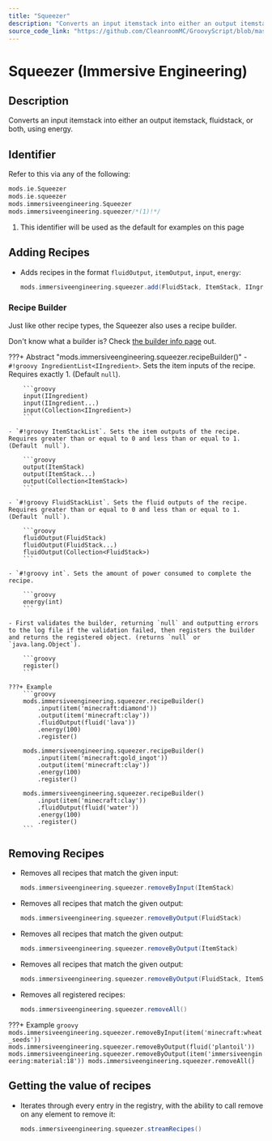 ```yaml
---
title: "Squeezer"
description: "Converts an input itemstack into either an output itemstack, fluidstack, or both, using energy."
source_code_link: "https://github.com/CleanroomMC/GroovyScript/blob/master/src/main/java/com/cleanroommc/groovyscript/compat/mods/immersiveengineering/Squeezer.java"
---
```


# Squeezer (Immersive Engineering)

## Description

Converts an input itemstack into either an output itemstack, fluidstack, or both, using energy.

## Identifier

Refer to this via any of the following:

```groovy hl_lines="4"
mods.ie.Squeezer
mods.ie.squeezer
mods.immersiveengineering.Squeezer
mods.immersiveengineering.squeezer/*(1)!*/
```

1. This identifier will be used as the default for examples on this page

## Adding Recipes

- Adds recipes in the format `fluidOutput`, `itemOutput`, `input`, `energy`:

    ```groovy
    mods.immersiveengineering.squeezer.add(FluidStack, ItemStack, IIngredient, int)
    ```


### Recipe Builder

Just like other recipe types, the Squeezer also uses a recipe builder.

Don't know what a builder is? Check [the builder info page](../../../groovy/builder.md) out.

???+ Abstract "mods.immersiveengineering.squeezer.recipeBuilder()"
    - `#!groovy IngredientList<IIngredient>`. Sets the item inputs of the recipe. Requires exactly 1. (Default `null`).

        ```groovy
        input(IIngredient)
        input(IIngredient...)
        input(Collection<IIngredient>)
        ```

    - `#!groovy ItemStackList`. Sets the item outputs of the recipe. Requires greater than or equal to 0 and less than or equal to 1. (Default `null`).

        ```groovy
        output(ItemStack)
        output(ItemStack...)
        output(Collection<ItemStack>)
        ```

    - `#!groovy FluidStackList`. Sets the fluid outputs of the recipe. Requires greater than or equal to 0 and less than or equal to 1. (Default `null`).

        ```groovy
        fluidOutput(FluidStack)
        fluidOutput(FluidStack...)
        fluidOutput(Collection<FluidStack>)
        ```

    - `#!groovy int`. Sets the amount of power consumed to complete the recipe.

        ```groovy
        energy(int)
        ```

    - First validates the builder, returning `null` and outputting errors to the log file if the validation failed, then registers the builder and returns the registered object. (returns `null` or `java.lang.Object`).

        ```groovy
        register()
        ```

    ???+ Example
        ```groovy
        mods.immersiveengineering.squeezer.recipeBuilder()
            .input(item('minecraft:diamond'))
            .output(item('minecraft:clay'))
            .fluidOutput(fluid('lava'))
            .energy(100)
            .register()

        mods.immersiveengineering.squeezer.recipeBuilder()
            .input(item('minecraft:gold_ingot'))
            .output(item('minecraft:clay'))
            .energy(100)
            .register()

        mods.immersiveengineering.squeezer.recipeBuilder()
            .input(item('minecraft:clay'))
            .fluidOutput(fluid('water'))
            .energy(100)
            .register()
        ```



## Removing Recipes

- Removes all recipes that match the given input:

    ```groovy
    mods.immersiveengineering.squeezer.removeByInput(ItemStack)
    ```

- Removes all recipes that match the given output:

    ```groovy
    mods.immersiveengineering.squeezer.removeByOutput(FluidStack)
    ```

- Removes all recipes that match the given output:

    ```groovy
    mods.immersiveengineering.squeezer.removeByOutput(ItemStack)
    ```

- Removes all recipes that match the given output:

    ```groovy
    mods.immersiveengineering.squeezer.removeByOutput(FluidStack, ItemStack)
    ```

- Removes all registered recipes:

    ```groovy
    mods.immersiveengineering.squeezer.removeAll()
    ```

???+ Example
    ```groovy
    mods.immersiveengineering.squeezer.removeByInput(item('minecraft:wheat_seeds'))
    mods.immersiveengineering.squeezer.removeByOutput(fluid('plantoil'))
    mods.immersiveengineering.squeezer.removeByOutput(item('immersiveengineering:material:18'))
    mods.immersiveengineering.squeezer.removeAll()
    ```

## Getting the value of recipes

- Iterates through every entry in the registry, with the ability to call remove on any element to remove it:

    ```groovy
    mods.immersiveengineering.squeezer.streamRecipes()
    ```
